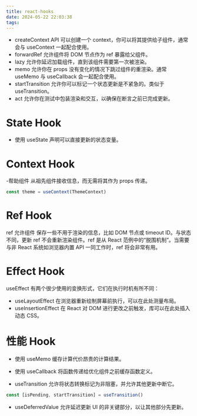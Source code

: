 ```yaml
---
title: react-hooks
date: 2024-05-22 22:03:38
tags:
---
```


- createContext API 可以创建一个 context，你可以将其提供给子组件，通常会与 useContext 一起配合使用。
- forwardRef 允许组件将 DOM 节点作为 ref 暴露给父组件。
- lazy 允许你延迟加载组件，直到该组件需要第一次被渲染。
- memo 允许你在 props 没有变化的情况下跳过组件的重渲染。通常 useMemo 与 useCallback 会一起配合使用。
- startTransition 允许你可以标记一个状态更新是不紧急的。类似于 useTransition。
- act 允许你在测试中包装渲染和交互，以确保在断言之前已完成更新。

# State Hook

- 使用 useState 声明可以直接更新的状态变量。

# Context Hook

-帮助组件 从祖先组件接收信息，而无需将其作为 props 传递。

```js
const theme = useContext(ThemeContext)
```

# Ref Hook

ref 允许组件 保存一些不用于渲染的信息，比如 DOM 节点或 timeout ID。与状态不同，更新 ref 不会重新渲染组件。ref 是从 React 范例中的“脱围机制”。当需要与非 React 系统如浏览器内置 API 一同工作时，ref 将会非常有用。

# Effect Hook

useEffect 有两个很少使用的变换形式，它们在执行时机有所不同：

- useLayoutEffect 在浏览器重新绘制屏幕前执行，可以在此处测量布局。
- useInsertionEffect 在 React 对 DOM 进行更改之前触发，库可以在此处插入动态 CSS。

# 性能 Hook

- 使用 useMemo 缓存计算代价昂贵的计算结果。
- 使用 useCallback 将函数传递给优化组件之前缓存函数定义。

- useTransition 允许将状态转换标记为非阻塞，并允许其他更新中断它。

```js
const [isPending, startTransition] = useTransition()
```

- useDeferredValue 允许延迟更新 UI 的非关键部分，以让其他部分先更新。
